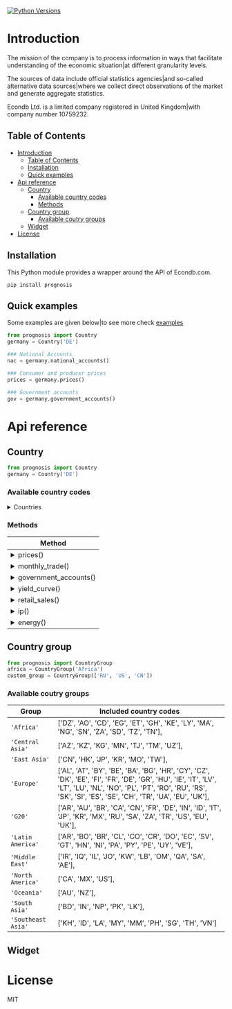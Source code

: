 [![Python Versions](https://img.shields.io/pypi/pyversions/prognosis.svg)](https://pypi.python.org/pypi/prognosis)

# Introduction

The mission of the company is to process information in ways that facilitate understanding of the economic situation|at different granularity levels.

The sources of data include official statistics agencies|and so-called alternative data sources|where we collect direct observations of the market and generate aggregate statistics.

Econdb Ltd. is a limited company registered in United Kingdom|with company number 10759232.

## Table of Contents
- [Introduction](#introduction)
  - [Table of Contents](#table-of-contents)
  - [Installation](#installation)
  - [Quick examples](#quick-examples)
- [Api reference](#api-reference)
  - [Country](#country)
    - [Available country codes](#available-country-codes)
    - [Methods](#methods)
  - [Country group](#country-group)
    - [Available coutry groups](#available-coutry-groups)
  - [Widget](#widget)
- [License](#license)
## Installation

This Python module provides a wrapper around the API of Econdb.com.
```
pip install prognosis
```

## Quick examples
Some examples are given below|to see more check [examples](./examples)
```python
from prognosis import Country
germany = Country('DE')

### National Accounts
nac = germany.national_accounts()

### Consumer and producer prices
prices = germany.prices()

### Government accounts
gov = germany.government_accounts()
```

# Api reference
## Country
```python
from prognosis import Country
germany = Country('DE')
```
### Available country codes
<details> 
<summary> Countries </summary> 

| **Country**                  | **Code** |
| ---------------------------- | -------- |
| Albania                      | `'AL'`   |
| Algeria                      | `'DZ'`   |
| Angola                       | `'AO'`   |
| Argentina                    | `'AR'`   |
| Australia                    | `'AU'`   |
| Austria                      | `'AT'`   |
| Azerbaijan                   | `'AZ'`   |
| Bangladesh                   | `'BD'`   |
| Belarus                      | `'BY'`   |
| Belgium                      | `'BE'`   |
| Bolivia                      | `'BO'`   |
| Bosnia And Herzegovina       | `'BA'`   |
| Brazil                       | `'BR'`   |
| Bulgaria                     | `'BG'`   |
| Cambodia                     | `'KH'`   |
| Canada                       | `'CA'`   |
| Chile                        | `'CL'`   |
| China                        | `'CN'`   |
| Colombia                     | `'CO'`   |
| Costa Rica                   | `'CR'`   |
| Croatia                      | `'HR'`   |
| Cyprus                       | `'CY'`   |
| Czechia                      | `'CZ'`   |
| Democratic Republic Of Congo | `'CD'`   |
| Denmark                      | `'DK'`   |
| Dominican Republic           | `'DO'`   |
| Ecuador                      | `'EC'`   |
| Egypt                        | `'EG'`   |
| El Salvador                  | `'SV'`   |
| Estonia                      | `'EE'`   |
| Ethiopia                     | `'ET'`   |
| European Union               | `'EU'`   |
| Finland                      | `'FI'`   |
| France                       | `'FR'`   |
| Germany                      | `'DE'`   |
| Ghana                        | `'GH'`   |
| Greece                       | `'GR'`   |
| Guatemala                    | `'GT'`   |
| Honduras                     | `'HN'`   |
| Hong  Kong                   | `'HK'`   |
| Hungary                      | `'HU'`   |
| India                        | `'IN'`   |
| Indonesia                    | `'ID'`   |
| Iran                         | `'IR'`   |
| Iraq                         | `'IQ'`   |
| Ireland                      | `'IE'`   |
| Israel                       | `'IL'`   |
| Italy                        | `'IT'`   |
| Japan                        | `'JP'`   |
| Jordan                       | `'JO'`   |
| Kazakhstan                   | `'KZ'`   |
| Kenya                        | `'KE'`   |
| Kuwait                       | `'KW'`   |
| Kyrgyzstan                   | `'KG'`   |
| Laos                         | `'LA'`   |
| Latvia                       | `'LV'`   |
| Lebanon                      | `'LB'`   |
| Libya                        | `'LY'`   |
| Lithuania                    | `'LT'`   |
| Luxembourg                   | `'LU'`   |
| Macao                        | `'MO'`   |
| Malaysia                     | `'MY'`   |
| Mexico                       | `'MX'`   |
| Mongolia                     | `'MN'`   |
| Morocco                      | `'MA'`   |
| Myanmar                      | `'MM'`   |
| Nepal                        | `'NP'`   |
| Netherlands                  | `'NL'`   |
| New Zealand                  | `'NZ'`   |
| Nicaragua                    | `'NI'`   |
| Nigeria                      | `'NG'`   |
| Norway                       | `'NO'`   |
| Oman                         | `'OM'`   |
| Pakistan                     | `'PK'`   |
| Panama                       | `'PA'`   |
| Paraguay                     | `'PY'`   |
| Peru                         | `'PE'`   |
| Philippines                  | `'PH'`   |
| Poland                       | `'PL'`   |
| Portugal                     | `'PT'`   |
| Qatar                        | `'QA'`   |
| Romania                      | `'RO'`   |
| Russian Federation           | `'RU'`   |
| Saudi Arabia                 | `'SA'`   |
| Senegal                      | `'SN'`   |
| Serbia                       | `'RS'`   |
| Singapore                    | `'SG'`   |
| Slovakia                     | `'SK'`   |
| Slovenia                     | `'SI'`   |
| South Africa                 | `'ZA'`   |
| South Korea                  | `'KR'`   |
| Spain                        | `'ES'`   |
| Sri Lanka                    | `'LK'`   |
| Sudan                        | `'SD'`   |
| Sweden                       | `'SE'`   |
| Switzerland                  | `'CH'`   |
| Taiwan                       | `'TW'`   |
| Tajikistan                   | `'TJ'`   |
| Tanzania                     | `'TZ'`   |
| Thailand                     | `'TH'`   |
| Tunisia                      | `'TN'`   |
| Turkey                       | `'TR'`   |
| Turkmenistan                 | `'TM'`   |
| Ukraine                      | `'UA'`   |
| United Arab Emirates         | `'AE'`   |
| United Kingdom               | `'UK'`   |
| United States                | `'US'`   |
| Uruguay                      | `'UY'`   |
| Uzbekistan                   | `'UZ'`   |
| Venezuela                    | `'VE'`   |
| Vietnam                      | `'VN'`   |
</details>

### Methods
    
| **Method**                                                     |
| -------------------------------------------------------------- |
| <details><summary>prices()</summary>...</details>              |
| <details><summary>monthly_trade()</summary>...</details>       |
| <details><summary>government_accounts()</summary>...</details> |
| <details><summary>yield_curve()</summary>...</details>         |
| <details><summary>retail_sales()</summary>...</details>        |
| <details><summary>ip()</summary>...</details>                  |
| <details><summary>energy()</summary>...</details>              |

## Country group
```python
from prognosis import CountryGroup
africa = CountryGroup('Africa')
custom_group = CountryGroup(['RU', 'US', 'CN'])
```
### Available coutry groups
| **Group**      | **Included country codes**                                                                                                                                                                                                                   |
| ---------------- | ------------------------------------------------------------------------------------------------------------------------------------------------------------------------------------------------------------------------------- |
| `'Africa'`         | ['DZ', 'AO', 'CD', 'EG', 'ET', 'GH', 'KE', 'LY', 'MA', 'NG', 'SN', 'ZA', 'SD', 'TZ', 'TN'],                                                                                                                                     |
| `'Central Asia'`   | ['AZ', 'KZ', 'KG', 'MN', 'TJ', 'TM', 'UZ'],                                                                                                                                                                                     |
| `'East Asia'`     | ['CN', 'HK', 'JP', 'KR', 'MO', 'TW'],                                                                                                                                                                                           |
| `'Europe'`         | ['AL', 'AT', 'BY', 'BE', 'BA', 'BG', 'HR', 'CY', 'CZ', 'DK', 'EE', 'FI', 'FR', 'DE', 'GR', 'HU', 'IE', 'IT', 'LV', 'LT', 'LU', 'NL', 'NO', 'PL', 'PT', 'RO', 'RU', 'RS', 'SK', 'SI', 'ES', 'SE', 'CH', 'TR', 'UA', 'EU', 'UK'], |
| `'G20'`            | ['AR', 'AU', 'BR', 'CA', 'CN', 'FR', 'DE', 'IN', 'ID', 'IT', 'JP', 'KR', 'MX', 'RU', 'SA', 'ZA', 'TR', 'US', 'EU', 'UK'],                                                                                                       |
| `'Latin America'`  | ['AR', 'BO', 'BR', 'CL', 'CO', 'CR', 'DO', 'EC', 'SV', 'GT', 'HN', 'NI', 'PA', 'PY', 'PE', 'UY', 'VE'],                                                                                                                         |
| `'Middle East'`    | ['IR', 'IQ', 'IL', 'JO', 'KW', 'LB', 'OM', 'QA', 'SA', 'AE'],                                                                                                                                                                   |
| `'North America'`  | ['CA', 'MX', 'US'],                                                                                                                                                                                                             |
| `'Oceania'`        | ['AU', 'NZ'],                                                                                                                                                                                                                   |
| `'South Asia'`     | ['BD', 'IN', 'NP', 'PK', 'LK'],                                                                                                                                                                                                 |
| `'Southeast Asia'` | ['KH', 'ID', 'LA', 'MY', 'MM', 'PH', 'SG', 'TH', 'VN']                                                                                                                                                                          |

## Widget

# License
MIT